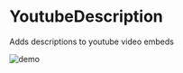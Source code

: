 # YoutubeDescription

Adds descriptions to youtube video embeds

![demo](https://github.com/Vendicated/Vencord/assets/82430093/a69a48fa-d1a5-490d-a917-5c60e3fc38a8)
